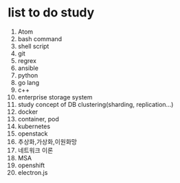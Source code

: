 # list to do study

1. Atom
2. bash command
3. shell script
4. git
5. regrex
6. ansible
7. python
8. go lang
9. c++
10. enterprise storage system
11. study concept of DB clustering(sharding, replication...)
12. docker
13. container, pod
14. kubernetes
15. openstack
16. 추상화,가상화,이원화망
17. 네트워크 이론
18. MSA
19. openshift
20. electron.js
